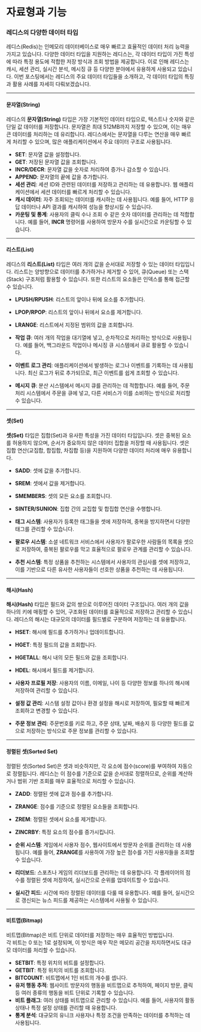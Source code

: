 # 자료형과 기능

### **레디스의 다양한 데이터 타입**

레디스(Redis)는 인메모리 데이터베이스로 매우 빠르고 효율적인 데이터 처리 능력을 가지고 있습니다. 다양한 데이터 타입을 지원하는 레디스는, 각 데이터 타입이 가진 특성에 따라 특정 용도에 적합한 저장 방식과 조회 방법을 제공합니다. 이로 인해 레디스는 캐시, 세션 관리, 실시간 분석, 메시징 큐 등 다양한 분야에서 유용하게 사용되고 있습니다. 이번 포스팅에서는 레디스의 주요 데이터 타입들을 소개하고, 각 데이터 타입의 특징과 활용 사례를 자세히 다뤄보겠습니다.

***

#### 문자열(String)

레디스의 **문자열(String)** 타입은 가장 기본적인 데이터 타입으로, 텍스트나 숫자와 같은 단일 값 데이터를 저장합니다. 문자열은 최대 512MB까지 저장할 수 있으며, 이는 매우 큰 데이터를 처리하는 데 유리합니다. 레디스에서는 문자열을 다루는 연산을 매우 빠르게 처리할 수 있으며, 많은 애플리케이션에서 주요 데이터 구조로 사용됩니다.

* **SET**: 문자열 값을 설정합니다.
* **GET**: 저장된 문자열 값을 조회합니다.
* **INCR/DECR**: 문자열 값을 숫자로 처리하여 증가나 감소할 수 있습니다.
* **APPEND**: 문자열의 끝에 값을 추가합니다.
* **세션 관리**: 세션 ID와 관련된 데이터를 저장하고 관리하는 데 유용합니다. 웹 애플리케이션에서 세션 데이터를 빠르게 처리할 수 있습니다.
* **캐시 데이터**: 자주 조회되는 데이터를 캐시하는 데 사용됩니다. 예를 들어, HTTP 응답 데이터나 API 결과를 캐시하여 성능을 향상시킬 수 있습니다.
* **카운팅 및 통계**: 사용자의 클릭 수나 조회 수 같은 숫자 데이터를 관리하는 데 적합합니다. 예를 들어, **INCR** 명령어를 사용하여 방문자 수를 실시간으로 카운팅할 수 있습니다.

***

#### 리스트(List)

레디스의 **리스트(List)** 타입은 여러 개의 값을 순서대로 저장할 수 있는 데이터 타입입니다. 리스트는 양방향으로 데이터를 추가하거나 제거할 수 있어, 큐(Queue) 또는 스택(Stack) 구조처럼 활용할 수 있습니다. 또한 리스트의 요소들은 인덱스를 통해 접근할 수 있습니다.

* **LPUSH/RPUSH**: 리스트의 앞이나 뒤에 요소를 추가합니다.
* **LPOP/RPOP**: 리스트의 앞이나 뒤에서 요소를 제거합니다.
* **LRANGE**: 리스트에서 지정된 범위의 값을 조회합니다.



* **작업 큐**: 여러 개의 작업을 대기열에 넣고, 순차적으로 처리하는 방식으로 사용됩니다. 예를 들어, 백그라운드 작업이나 메시징 큐 시스템에서 큐로 활용할 수 있습니다.
* **이벤트 로그 관리**: 애플리케이션에서 발생하는 로그나 이벤트를 기록하는 데 사용됩니다. 최신 로그가 뒤로 추가되므로, 최근 이벤트를 쉽게 조회할 수 있습니다.
* **메시지 큐**: 분산 시스템에서 메시지 큐를 관리하는 데 적합합니다. 예를 들어, 주문 처리 시스템에서 주문을 큐에 넣고, 다른 서비스가 이를 소비하는 방식으로 처리할 수 있습니다.

***

#### 셋(Set)

**셋(Set)** 타입은 집합(Set)과 유사한 특성을 가진 데이터 타입입니다. 셋은 중복된 요소를 허용하지 않으며, 순서가 중요하지 않은 데이터 집합을 저장할 때 사용됩니다. 셋은 집합 연산(교집합, 합집합, 차집합 등)을 지원하여 다양한 데이터 처리에 매우 유용합니다.

* **SADD**: 셋에 값을 추가합니다.
* **SREM**: 셋에서 값을 제거합니다.
* **SMEMBERS**: 셋의 모든 요소를 조회합니다.
* **SINTER/SUNION**: 집합 간의 교집합 및 합집합 연산을 수행합니다.



* **태그 시스템**: 사용자가 등록한 태그들을 셋에 저장하여, 중복을 방지하면서 다양한 태그를 관리할 수 있습니다.
* **팔로우 시스템**: 소셜 네트워크 서비스에서 사용자가 팔로우한 사람들의 목록을 셋으로 저장하여, 중복된 팔로우를 막고 효율적으로 팔로우 관계를 관리할 수 있습니다.
* **추천 시스템**: 특정 상품을 추천하는 시스템에서 사용자의 관심사를 셋에 저장하고, 이를 기반으로 다른 유사한 사용자들이 선호한 상품을 추천하는 데 사용됩니다.

***

#### 해시(Hash)

**해시(Hash)** 타입은 필드와 값의 쌍으로 이루어진 데이터 구조입니다. 여러 개의 값을 하나의 키에 매핑할 수 있어, 구조화된 데이터를 효율적으로 저장하고 관리할 수 있습니다. 레디스의 해시는 대규모의 데이터를 필드별로 구분하여 저장하는 데 유용합니다.



* **HSET**: 해시에 필드를 추가하거나 업데이트합니다.
* **HGET**: 특정 필드의 값을 조회합니다.
* **HGETALL**: 해시 내의 모든 필드와 값을 조회합니다.
* **HDEL**: 해시에서 필드를 제거합니다.



* **사용자 프로필 저장**: 사용자의 이름, 이메일, 나이 등 다양한 정보를 하나의 해시에 저장하여 관리할 수 있습니다.
* **설정 값 관리**: 시스템 설정 값이나 환경 설정을 해시로 저장하여, 필요할 때 빠르게 조회하고 변경할 수 있습니다.
* **주문 정보 관리**: 주문번호를 키로 하고, 주문 상태, 날짜, 배송지 등 다양한 필드를 값으로 저장하는 방식으로 주문 정보를 관리할 수 있습니다.

***

#### 정렬된 셋(Sorted Set)

정렬된 셋(Sorted Set)은 셋과 비슷하지만, 각 요소에 점수(score)를 부여하여 자동으로 정렬됩니다. 레디스는 이 점수를 기준으로 값을 순서대로 정렬하므로, 순위를 계산하거나 범위 기반 조회를 매우 효율적으로 처리할 수 있습니다.

* **ZADD**: 정렬된 셋에 값과 점수를 추가합니다.
* **ZRANGE**: 점수를 기준으로 정렬된 요소들을 조회합니다.
* **ZREM**: 정렬된 셋에서 요소를 제거합니다.
* **ZINCRBY**: 특정 요소의 점수를 증가시킵니다.



* **순위 시스템**: 게임에서 사용자 점수, 웹사이트에서 방문자 순위를 관리하는 데 사용됩니다. 예를 들어, **ZRANGE**를 사용하여 가장 높은 점수를 가진 사용자들을 조회할 수 있습니다.
* **리더보드**: 스포츠나 게임의 리더보드를 관리하는 데 유용합니다. 각 플레이어의 점수를 정렬된 셋에 저장하여, 실시간으로 순위를 업데이트할 수 있습니다.
* **실시간 피드**: 시간에 따라 정렬된 데이터를 다룰 때 유용합니다. 예를 들어, 실시간으로 갱신되는 뉴스 피드를 제공하는 시스템에서 사용될 수 있습니다.

***

#### 비트맵(Bitmap)

비트맵(Bitmap)은 비트 단위로 데이터를 저장하는 매우 효율적인 방법입니다. \
각 비트는 0 또는 1로 설정되며, 이 방식은 매우 작은 메모리 공간을 차지하면서도 대규모 데이터를 처리할 수 있습니다.



* **SETBIT**: 특정 위치의 비트를 설정합니다.
* **GETBIT**: 특정 위치의 비트를 조회합니다.
* **BITCOUNT**: 비트맵에서 1인 비트의 개수를 셉니다.
* **유저 행동 추적**: 웹사이트 방문자의 행동을 비트맵으로 추적하여, 페이지 방문, 클릭 등 여러 종류의 행동을 비트 단위로 기록할 수 있습니다.
* **비트 플래그**: 여러 상태를 비트맵으로 관리할 수 있습니다. 예를 들어, 사용자의 활동 상태나 특정 설정 상태를 관리할 때 유용합니다.
* **통계 분석**: 대규모의 유니크 사용자나 특정 조건을 만족하는 데이터를 추적하는 데 사용됩니다.
